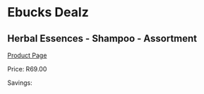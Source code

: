 
# Ebucks Dealz
## Herbal Essences - Shampoo - Assortment
[Product Page](https://www.ebucks.com/web/shop/productSelected.do?prodId=985810151&catId=1158500262)

Price: R69.00

Savings: 


	